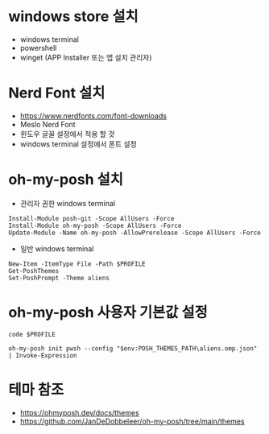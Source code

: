 # windows store 설치
- windows terminal
- powershell
- winget (APP Installer 또는 앱 설치 관리자)

# Nerd Font 설치
- https://www.nerdfonts.com/font-downloads
- Meslo Nerd Font
- 윈도우 글꼴 설정에서 적용 할 것
- windows terminal 설정에서 폰트 설정

# oh-my-posh 설치
- 관리자 권한 windows terminal
```console
Install-Module posh-git -Scope AllUsers -Force
Install-Module oh-my-posh -Scope AllUsers -Force
Update-Module -Name oh-my-posh -AllowPrerelease -Scope AllUsers -Force
```

- 일반 windows terminal
```console
New-Item -ItemType File -Path $PROFILE
Get-PoshThemes
Set-PoshPrompt -Theme aliens
```

# oh-my-posh 사용자 기본값 설정
```console
code $PROFILE
```
```console
oh-my-posh init pwsh --config "$env:POSH_THEMES_PATH\aliens.omp.json" | Invoke-Expression
```

# 테마 참조
- https://ohmyposh.dev/docs/themes
- https://github.com/JanDeDobbeleer/oh-my-posh/tree/main/themes
